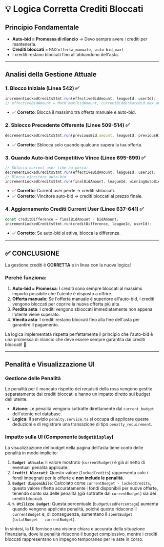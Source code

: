 # 💡 Logica Corretta Crediti Bloccati

## Principio Fondamentale

- **Auto-bid = Promessa di rilancio** → Devo sempre avere i crediti per mantenerla.
- **Crediti bloccati** = `MAX(offerta_manuale, auto-bid_max)`
- I crediti restano bloccati fino all'abbandono dell'asta.

---

## Analisi della Gestione Attuale

### 1. Blocco Iniziale (Linea 542) ✅

```javascript
incrementLockedCreditsStmt.run(effectiveBidAmount, leagueId, userId);
// effectiveBidAmount = Math.max(bidAmount, currentBidderAutoBid.max_amount)
```

- ✅ **Corretto**: Blocca il massimo tra offerta manuale e auto-bid.

### 2. Sblocco Precedente Offerente (Linee 509-514) ✅

```javascript
decrementLockedCreditsStmt.run(previousBid.amount, leagueId, previousHighestBidderId);
```

- ✅ **Corretto**: Sblocca solo quando qualcuno supera la tua offerta.

### 3. Quando Auto-bid Competitivo Vince (Linee 695-699) ✅

```javascript
// Sblocca current user (che ha perso)
decrementLockedCreditsStmt.run(effectiveBidAmount, leagueId, userId);
// Blocca vincitore auto-bid
incrementLockedCreditsStmt.run(finalBidAmount, leagueId, winningAutoBid.user_id);
```

- ✅ **Corretto**: Current user perde → crediti sbloccati.
- ✅ **Corretto**: Vincitore auto-bid → crediti bloccati al prezzo finale.

### 4. Aggiornamento Crediti Current User (Linee 637-641) ✅

```javascript
const creditDifference = finalBidAmount - bidAmount;
incrementLockedCreditsStmt.run(creditDifference, leagueId, userId);
```

- ✅ **Corretto**: Se auto-bid si attiva, blocca la differenza.

---

## ✅ CONCLUSIONE

La gestione crediti è **CORRETTA** e in linea con la nuova logica!

### Perché funziona:

1.  **Auto-bid = Promessa**: I crediti sono sempre bloccati al massimo importo possibile che l'utente è disposto a offrire.
2.  **Offerta manuale**: Se l'offerta manuale è superiore all'auto-bid, i crediti vengono bloccati per coprire la nuova offerta più alta.
3.  **Perdita asta**: I crediti vengono sbloccati immediatamente non appena l'utente viene superato.
4.  **Vincita asta**: I crediti restano bloccati fino alla fine dell'asta per garantire il pagamento.

La logica implementata rispetta perfettamente il principio che l'auto-bid è una promessa di rilancio che deve essere sempre garantita dai crediti bloccati! 🎯

---

##  Penalità e Visualizzazione UI

### Gestione delle Penalità

Le penalità per il mancato rispetto dei requisiti della rosa vengono gestite separatamente dai crediti bloccati e hanno un impatto diretto sul budget dell'utente.

- **Azione**: Le penalità vengono sottratte direttamente dal `current_budget` dell'utente nel database.
- **Logica**: Il servizio `penalty.service.ts` si occupa di applicare queste deduzioni e di registrare una transazione di tipo `penalty_requirement`.

### Impatto sulla UI (Componente `BudgetDisplay`)

La visualizzazione del budget nella pagina dell'asta tiene conto delle penalità in modo implicito:

1.  **`Budget attuale`**: Il valore mostrato (`currentBudget`) è già al netto di eventuali penalità applicate.
2.  **`Crediti bloccati`**: Questo valore (`lockedCredits`) rappresenta solo i fondi impegnati per le offerte e **non include le penalità**.
3.  **`Budget disponibile`**: Calcolato come `currentBudget - lockedCredits`, questo valore riflette accuratamente i fondi disponibili per nuove offerte, tenendo conto sia delle penalità (già sottratte dal `currentBudget`) sia dei crediti bloccati.
4.  **`% Utilizzo Budget`**: Questa percentuale (`budgetUsedPercentage`) aumenta quando vengono applicate penalità, poiché queste riducono il `currentBudget` e, di conseguenza, aumentano il `spentBudget` (`totalBudget - currentBudget`).

In sintesi, la UI fornisce una visione chiara e accurata della situazione finanziaria, dove le penalità riducono il budget complessivo, mentre i crediti bloccati rappresentano un impegno temporaneo per le aste in corso.
